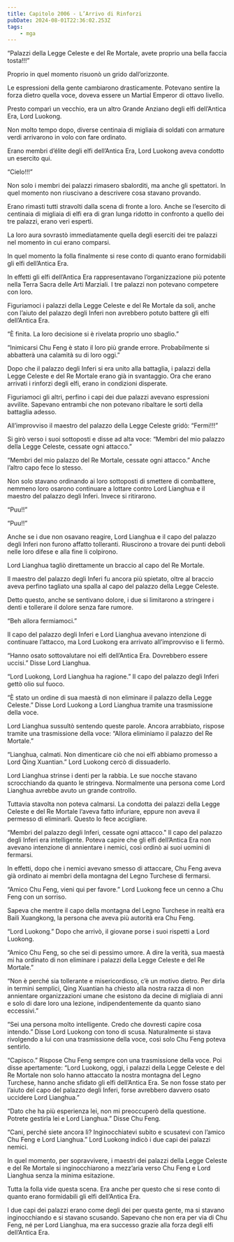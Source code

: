```yaml
---
title: Capitolo 2006 - L’Arrivo di Rinforzi
pubDate: 2024-08-01T22:36:02.253Z
tags:
    - mga
---
```



“Palazzi della Legge Celeste e del Re Mortale, avete proprio una bella faccia tosta!!!”

Proprio in quel momento risuonò un grido dall’orizzonte.

Le espressioni della gente cambiarono drasticamente. Potevano sentire la forza dietro quella voce, doveva essere un Martial Emperor di ottavo livello.

Presto comparì un vecchio, era un altro Grande Anziano degli elfi dell’Antica Era, Lord Luokong.

Non molto tempo dopo, diverse centinaia di migliaia di soldati con armature verdi arrivarono in volo con fare ordinato.

Erano membri d’élite degli elfi dell’Antica Era, Lord Luokong aveva condotto un esercito qui.

“Cielo!!!”

Non solo i membri dei palazzi rimasero sbalorditi, ma anche gli spettatori. In quel momento non riuscivano a descrivere cosa stavano provando.

Erano rimasti tutti stravolti dalla scena di fronte a loro. Anche se l’esercito di centinaia di migliaia di elfi era di gran lunga ridotto in confronto a quello dei tre palazzi, erano veri esperti.

La loro aura sovrastò immediatamente quella degli eserciti dei tre palazzi nel momento in cui erano comparsi.

In quel momento la folla finalmente si rese conto di quanto erano formidabili gli elfi dell’Antica Era.

In effetti gli elfi dell’Antica Era rappresentavano l’organizzazione più potente nella Terra Sacra delle Arti Marziali. I tre palazzi non potevano competere con loro.

Figuriamoci i palazzi della Legge Celeste e del Re Mortale da soli, anche con l’aiuto del palazzo degli Inferi non avrebbero potuto battere gli elfi dell’Antica Era.

“È finita. La loro decisione si è rivelata proprio uno sbaglio.”

“Inimicarsi Chu Feng è stato il loro più grande errore. Probabilmente si abbatterà una calamità su di loro oggi.”

Dopo che il palazzo degli Inferi si era unito alla battaglia, i palazzi della Legge Celeste e del Re Mortale erano già in svantaggio. Ora che erano arrivati i rinforzi degli elfi, erano in condizioni disperate.

Figuriamoci gli altri, perfino i capi dei due palazzi avevano espressioni avvilite. Sapevano entrambi che non potevano ribaltare le sorti della battaglia adesso.

All’improvviso il maestro del palazzo della Legge Celeste gridò: “Fermi!!!”

Si girò verso i suoi sottoposti e disse ad alta voce: “Membri del mio palazzo della Legge Celeste, cessate ogni attacco.”

 “Membri del mio palazzo del Re Mortale, cessate ogni attacco.” Anche l’altro capo fece lo stesso.

Non solo stavano ordinando ai loro sottoposti di smettere di combattere, nemmeno loro osarono continuare a lottare contro Lord Lianghua e il maestro del palazzo degli Inferi. Invece si ritirarono.

“Puu!!”

“Puu!!”

Anche se i due non osavano reagire, Lord Lianghua e il capo del palazzo degli Inferi non furono affatto tolleranti. Riuscirono a trovare dei punti deboli nelle loro difese e alla fine li colpirono.

Lord Lianghua tagliò direttamente un braccio al capo del Re Mortale.

Il maestro del palazzo degli Inferi fu ancora più spietato, oltre al braccio aveva perfino tagliato una spalla al capo del palazzo della Legge Celeste.

Detto questo, anche se sentivano dolore, i due si limitarono a stringere i denti e tollerare il dolore senza fare rumore.

“Beh allora fermiamoci.”

Il capo del palazzo degli Inferi e Lord Lianghua avevano intenzione di continuare l’attacco, ma Lord Luokong era arrivato all’improvviso e li fermò.

“Hanno osato sottovalutare noi elfi dell’Antica Era. Dovrebbero essere uccisi.” Disse Lord Lianghua.

“Lord Luokong, Lord Lianghua ha ragione.” Il capo del palazzo degli Inferi gettò olio sul fuoco.

“È stato un ordine di sua maestà di non eliminare il palazzo della Legge Celeste.” Disse Lord Luokong a Lord Lianghua tramite una trasmissione della voce.

Lord Lianghua sussultò sentendo queste parole. Ancora arrabbiato, rispose tramite una trasmissione della voce: “Allora eliminiamo il palazzo del Re Mortale.”

“Lianghua, calmati. Non dimenticare ciò che noi elfi abbiamo promesso a Lord Qing Xuantian.” Lord Luokong cercò di dissuaderlo.

Lord Lianghua strinse i denti per la rabbia. Le sue nocche stavano scrocchiando da quanto le stringeva. Normalmente una persona come Lord Lianghua avrebbe avuto un grande controllo.

Tuttavia stavolta non poteva calmarsi. La condotta dei palazzi della Legge Celeste e del Re Mortale l’aveva fatto infuriare, eppure non aveva il permesso di eliminarli. Questo lo fece accigliare.

“Membri del palazzo degli Inferi, cessate ogni attacco." Il capo del palazzo degli Inferi era intelligente. Poteva capire che gli elfi dell’Antica Era non avevano intenzione di annientare i nemici, così ordinò ai suoi uomini di fermarsi.

In effetti, dopo che i nemici avevano smesso di attaccare, Chu Feng aveva già ordinato ai membri della montagna del Legno Turchese di fermarsi.

“Amico Chu Feng, vieni qui per favore.” Lord Luokong fece un cenno a Chu Feng con un sorriso.

Sapeva che mentre il capo della montagna del Legno Turchese in realtà era Baili Xuangkong, la persona che aveva più autorità era Chu Feng.

“Lord Luokong.” Dopo che arrivò, il giovane porse i suoi rispetti a Lord Luokong.

“Amico Chu Feng, so che sei di pessimo umore. A dire la verità, sua maestà mi ha ordinato di non eliminare i palazzi della Legge Celeste e del Re Mortale.”

“Non è perché sia tollerante e misericordioso, c’è un motivo dietro. Per dirla in termini semplici, Qing Xuantian ha chiesto alla nostra razza di non annientare organizzazioni umane che esistono da decine di migliaia di anni e solo di dare loro una lezione, indipendentemente da quanto siano eccessivi.”

“Sei una persona molto intelligente. Credo che dovresti capire cosa intendo.” Disse Lord Luokong con tono di scusa. Naturalmente si stava rivolgendo a lui con una trasmissione della voce, così solo Chu Feng poteva sentirlo.

“Capisco.” Rispose Chu Feng sempre con una trasmissione della voce. Poi disse apertamente: “Lord Luokong, oggi, i palazzi della Legge Celeste e del Re Mortale non solo hanno attaccato la nostra montagna del Legno Turchese, hanno anche sfidato gli elfi dell’Antica Era. Se non fosse stato per l’aiuto del capo del palazzo degli Inferi, forse avrebbero davvero osato uccidere Lord Lianghua.”

“Dato che ha più esperienza lei, non mi preoccuperò della questione. Potrete gestirla lei e Lord Lianghua.” Disse Chu Feng.

“Cani, perché siete ancora lì? Inginocchiatevi subito e scusatevi con l’amico Chu Feng e Lord Lianghua.” Lord Luokong indicò i due capi dei palazzi nemici.

In quel momento, per sopravvivere, i maestri dei palazzi della Legge Celeste e del Re Mortale si inginocchiarono a mezz’aria verso Chu Feng e Lord Lianghua senza la minima esitazione.

Tutta la folla vide questa scena. Era anche per questo che si rese conto di quanto erano formidabili gli elfi dell’Antica Era.


I due capi dei palazzi erano come degli dei per questa gente, ma si stavano inginocchiando e si stavano scusando. Sapevano che non era per via di Chu Feng, né per Lord Lianghua, ma era successo grazie alla forza degli elfi dell’Antica Era.


